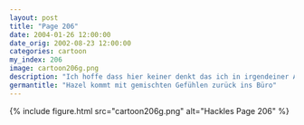 ```yaml
---
layout: post
title: "Page 206"
date: 2004-01-26 12:00:00
date_orig: 2002-08-23 12:00:00
categories: cartoon
my_index: 206
image: cartoon206g.png
description: "Ich hoffe dass hier keiner denkt das ich in irgendeiner Art kriminell bin nur weil ich im Gefängnis war Sei nicht lächerlich, Hazel Das F.B.I. weiß das die Schule daran Schuld war, keiner wird dich hier bschuldigen Wer hat meinen Computer festgekettet Marcus, Ich möchte gerne mal mit dir reden Ich vertraue keinen Verbrechnern Hazel Boss Dog Marcus"
germantitle: "Hazel kommt mit gemischten Gefühlen zurück ins Büro"
---
```


{% include figure.html src="cartoon206g.png" alt="Hackles Page 206"  %}
